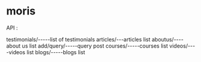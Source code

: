 # moris


API :



   testimonials/-----list of testimonials
   articles/---articles list
   aboutus/----about us list
   add/query/-----query post
   courses/-----courses list
   videos/----videos list
   blogs/-----blogs list

